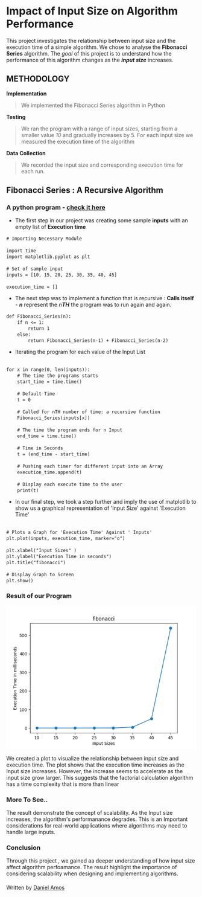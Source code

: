 # Impact of Input Size on Algorithm Performance

This project investigates the relationship between input size and the execution time of a simple algorithm.
We chose to analyse the **Fibonacci Series** algorithm. The *goal* of this project is to understand how the performance
of this algorithm changes as the **_input size_** increases.

## METHODOLOGY

**Implementation**
> We implemented the Fibonacci Series algorithm in Python

**Testing**
> We ran the program with a range of input sizes, starting from a smaller value 
> _10_ and gradually increases by 5. For each input size we measured the execution
> time of the algorithm
 
**Data Collection**
> We recorded the input size and corresponding execution time for each run.

## Fibonacci Series : A Recursive Algorithm

### A python program - [check it here](/fib.py)
+ The first step in our project was creating some sample **inputs** with an empty list of **Execution time** 
```
# Importing Necessary Module

import time
import matplotlib.pyplot as plt

# Set of sample input
inputs = [10, 15, 20, 25, 30, 35, 40, 45]

execution_time = []
```

+ The next step was to implement a function that is recursive : **Calls itself** -
**_n_** represent the _n**TH**_ the program was to run again and again.

```
def Fibonacci_Series(n):
    if n <= 1:
        return 1
    else:
        return Fibonacci_Series(n-1) + Fibonacci_Series(n-2)
```
+ Iterating the program for each value of the Input List
```

for x in range(0, len(inputs)):
    # The time the programs starts
    start_time = time.time()

    # Default Time
    t = 0

    # Called for nTH number of time: a recursive function
    Fibonacci_Series(inputs[x])

    # The time the program ends for n Input
    end_time = time.time()

    # Time in Seconds
    t = (end_time - start_time)

    # Pushing each timer for different input into an Array
    execution_time.append(t)

    # Display each execute time to the user
    print(t)

```

+ In our final step, we took a step further and imply the use of matplotlib
to show us a graphical representation of 'Input Size' against 'Execution Time'
```

# Plots a Graph for 'Execution Time' Against ' Inputs'
plt.plot(inputs, execution_time, marker="o")

plt.xlabel("Input Sizes" )
plt.ylabel("Execution Time in seconds")
plt.title("fibonacci")

# Display Graph to Screen
plt.show()

```
### Result of our Program

![An image of an executed program result](/result.png)

We created a plot to visualize the relationship between input size and execution time. The plot shows that the execution time increases as the Input size increases. However, the increase seems to accelerate as the input size grow larger. This suggests that the factorial calculation algorithm has a time complexity that is more than linear

### More To See..

The result demonstrate the concept of scalability. As the Input size increases, the algorithm's performanance degrades. This is an Important considerations for real-world applications where algorithms may need to handle large inputs.

### Conclusion

Through this project , we gained aa deeper understanding of how input size affect algorithm perfoamance. The result highlight the importance of considering scalability when designing and implementing algorithms.

####
Written by [Daniel Amos](https://ohida.vercel.app)
